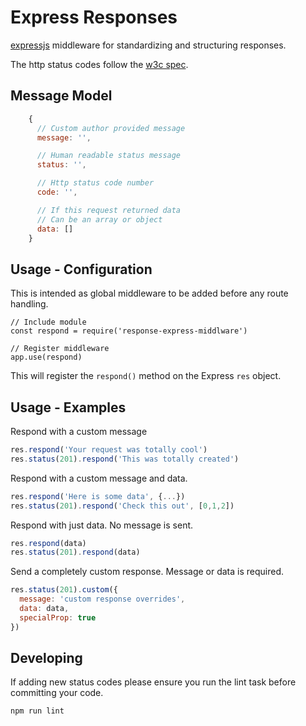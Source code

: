 # Express Responses

[expressjs](http://expressjs.com/) middleware for standardizing and structuring responses.

The http status codes follow the [w3c spec](https://www.w3.org/Protocols/rfc2616/rfc2616-sec10.html#sec10.4.9).

## Message Model
```js
    {
      // Custom author provided message
      message: '',

      // Human readable status message
      status: '',

      // Http status code number
      code: '',

      // If this request returned data
      // Can be an array or object
      data: []
    }
```

## Usage - Configuration

This is intended as global middleware to be added before any route handling.

    // Include module
    const respond = require('response-express-middlware')

    // Register middleware
    app.use(respond)

This will register the `respond()` method on the Express `res` object.

## Usage - Examples

Respond with a custom message
```js
res.respond('Your request was totally cool')
res.status(201).respond('This was totally created')
```

Respond with a custom message and data.
```js
res.respond('Here is some data', {...})
res.status(201).respond('Check this out', [0,1,2])
```

Respond with just data. No message is sent.
```js
res.respond(data)
res.status(201).respond(data)
```

Send a completely custom response. Message or data is required.
```js
res.status(201).custom({
  message: 'custom response overrides',
  data: data,
  specialProp: true
})
```

## Developing

If adding new status codes please ensure you run the lint task before committing your code.

    npm run lint
